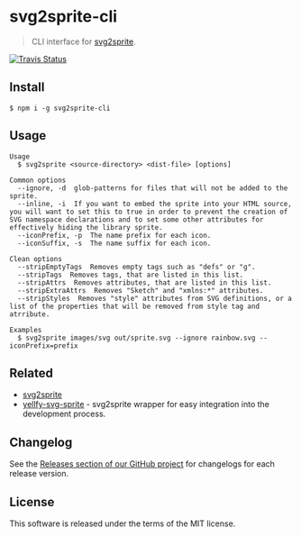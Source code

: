 # svg2sprite-cli

> CLI interface for [svg2sprite](https://github.com/mrmlnc/svg2sprite).

[![Travis Status](https://travis-ci.org/mrmlnc/svg2sprite-cli.svg?branch=master)](https://travis-ci.org/mrmlnc/svg2sprite-cli)

## Install

```shell
$ npm i -g svg2sprite-cli
```

## Usage

```
Usage
  $ svg2sprite <source-directory> <dist-file> [options]

Common options
  --ignore, -d  glob-patterns for files that will not be added to the sprite.
  --inline, -i  If you want to embed the sprite into your HTML source, you will want to set this to true in order to prevent the creation of SVG namespace declarations and to set some other attributes for effectively hiding the library sprite.
  --iconPrefix, -p  The name prefix for each icon.
  --iconSuffix, -s  The name suffix for each icon.

Clean options
  --stripEmptyTags  Removes empty tags such as "defs" or "g".
  --stripTags  Removes tags, that are listed in this list.
  --stripAttrs  Removes attributes, that are listed in this list.
  --stripExtraAttrs  Removes "Sketch" and "xmlns:*" attributes.
  --stripStyles  Removes "style" attributes from SVG definitions, or a list of the properties that will be removed from style tag and atrribute.

Examples
  $ svg2sprite images/svg out/sprite.svg --ignore rainbow.svg --iconPrefix=prefix
```

## Related

  * [svg2sprite](https://github.com/mrmlnc/svg2sprite)
  * [yellfy-svg-sprite](https://github.com/mrmlnc/yellfy-svg-sprite) - svg2sprite wrapper for easy integration into the development process.

## Changelog

See the [Releases section of our GitHub project](https://github.com/mrmlnc/svg2sprite-cli/releases) for changelogs for each release version.

## License

This software is released under the terms of the MIT license.
